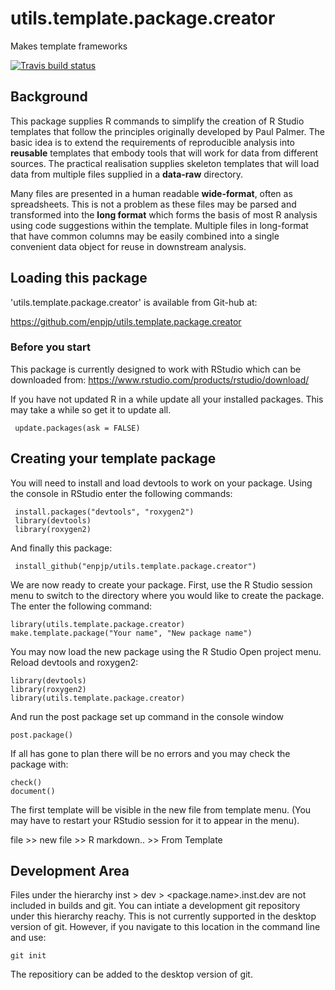 # utils.template.package.creator
Makes template frameworks

<!-- badges: start -->
  [![Travis build status](https://travis-ci.org/enpjp/utils.template.package.creator.svg?branch=master)](https://travis-ci.org/enpjp/utils.template.package.creator)
  <!-- badges: end -->

## Background
This package supplies R commands to simplify the creation of R Studio templates that follow the principles originally developed by Paul Palmer. The basic idea is to extend the requirements of reproducible analysis into **reusable** templates that embody tools that will work for data from different sources. The practical realisation supplies skeleton templates that will load data from multiple files supplied in a **data-raw** directory.

Many files are presented in a human readable **wide-format**, often as spreadsheets. This is not a problem as these files may be parsed and transformed into the **long format** which forms the basis of most R analysis using code suggestions within the template. Multiple files in long-format that have common columns may be easily combined into a single convenient data object for reuse in downstream analysis.

## Loading this package

'utils.template.package.creator' is available from Git-hub at:

https://github.com/enpjp/utils.template.package.creator 

### Before you start

This package is currently designed to work with RStudio which can be downloaded from:
https://www.rstudio.com/products/rstudio/download/

If you have not updated R in a while update all your installed packages. This may take a while so get it to update all.

     update.packages(ask = FALSE)

## Creating your template package

You will need to install and load devtools to work on your package. Using the console in RStudio enter the following commands:

     install.packages("devtools", "roxygen2")
     library(devtools)
     library(roxygen2)

And finally this package:

     install_github("enpjp/utils.template.package.creator")

We are now ready to create your package. First, use the R Studio session menu to switch to the directory where you would like to create the package. The enter the following command:

    library(utils.template.package.creator)
    make.template.package("Your name", "New package name")

You may now load the new package using the R Studio Open project menu. Reload devtools and roxygen2:

    library(devtools)
    library(roxygen2)
    library(utils.template.package.creator)

And run the post package set up command in the console window

    post.package()
    
If all has gone to plan there will be no errors and you may check the package with:

    check()
    document()
    
The first template will be visible in the new file from template menu. (You may have to restart your RStudio session for it to appear in the menu).

file >> new file >> R markdown.. >> From Template

## Development Area

Files under the hierarchy inst > dev > <package.name>.inst.dev are not included in builds and git. You can intiate a development git repository under this hierarchy reachy. This is not currently supported in the desktop version of git. However, if you navigate to this location in the command line and use:

    git init

The repositiory can be added to the desktop version of git.
